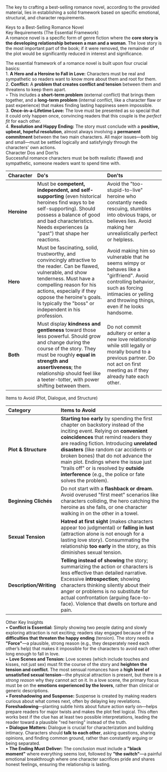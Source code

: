 The key to crafting a best-selling romance novel, according to the provided material, lies in establishing a solid framework based on specific emotional, structural, and character requirements.

Keys to a Best-Selling Romance Novel  
Key Requirements (The Essential Framework)  
A romance novel is a specific form of genre fiction where the **core story is the developing relationship between a man and a woman**. The love story is the most important part of the book; if it were removed, the remainder of the plot would be significantly reduced in interest and significance.

The essential framework of a romance novel is built upon four crucial basics:  
1\. **A Hero and a Heroine to Fall in Love:** Characters must be real and sympathetic so readers want to know more about them and root for them.  
2\. **Conflict:** A **problem that creates conflict and tension** between them and threatens to keep them apart.  
    ◦ This includes a **short-term problem** (external conflict) that brings them together, and a **long-term problem** (internal conflict, like a character flaw or past experience) that makes finding lasting happiness seem impossible.  
3\. **Once-in-a-Lifetime Love:** The love must be presented as so special that it could only happen once, convincing readers that this couple is the *perfect fit* for each other.  
4\. **Resolution and Happy Ending:** The story must conclude with a **positive, upbeat, hopeful resolution**, almost always involving a **permanent commitment** between the two main characters. All major issues—both big and small—must be settled logically and satisfyingly through the characters' own actions.  
Character Dos and Don’ts  
Successful romance characters must be both realistic (flawed) and sympathetic, someone readers want to spend time with.

| Character | Do's | Don'ts |
| :---- | :---- | :---- |
| **Heroine** | Must be **competent, independent, and self-supporting** (even historical heroines find ways to be self-supporting). Should possess a balance of good and bad characteristics. Needs experiences (a "past") that shape her reactions. | Avoid the "too-stupid-to-live" heroine who constantly needs rescuing, stumbles into obvious traps, or believes lies. Avoid making her unrealistically perfect or helpless. |
| **Hero** | Must be fascinating, solid, trustworthy, and convincingly attractive to the reader. Can be flawed, vulnerable, and show tenderness. Must have a compelling reason for his actions, especially if they oppose the heroine's goals. Is typically the "boss" or independent in his profession. | Avoid making him so vulnerable that he seems wimpy or behaves like a "girlfriend". Avoid controlling behavior, such as forcing intimacies or yelling and throwing things, even if he looks handsome. |
| **Both** | Must display **kindness and gentleness** toward those less powerful. Should grow and change during the course of the story. They must be roughly **equal in strength and assertiveness**; the relationship should feel like a teeter-totter, with power shifting between them. | Do not commit adultery or enter a new love relationship while still legally or morally bound to a previous partner. Do not act on first meeting as if they already hate each other. |

Items to Avoid (Plot, Dialogue, and Structure)

| Category | Items to Avoid |
| :---- | :---- |
| **Plot & Structure** | **Starting too early** by spending the first chapter on backstory instead of the inciting event. Relying on **convenient coincidences** that remind readers they are reading fiction. Introducing **unrelated disasters** (like random car accidents or broken bones) that do not advance the main plot. Endings where the issue just "trails off" or is resolved by **outside interference** (e.g., the police or fate solves the problem). |
| **Beginning Clichés** | Do not start with a **flashback or dream**. Avoid overused "first meet" scenarios like characters colliding, the hero catching the heroine as she falls, or one character walking in on the other in a towel. |
| **Sexual Tension** | **Hatred at first sight** (makes characters appear too judgmental) or **falling in lust** (attraction alone is not enough for a lasting love story). Consummating the relationship **too early** in the story, as this diminishes sexual tension. |
| **Description/Writing** | **Telling instead of showing** the story; summarizing the action or characters is less effective than detailed narrative. Excessive **introspection**; showing characters thinking silently about their anger or problems is no substitute for actual confrontation (arguing face-to-face). Violence that dwells on torture and pain. |

Other Key Insights  
• **Conflict is Essential:** Simply showing two people dating and slowly exploring attraction is not exciting; readers stay engaged because of the **difficulties that threaten the happy ending** (tension). The story needs a **"Force"**—a plausible, strong reason (e.g., they desperately need each other’s help) that makes it impossible for the characters to avoid each other long enough to fall in love.  
• **Love Scenes and Tension:** Love scenes (which include touches and kisses, not just sex) must fit the course of the story and **heighten the tension and conflict**. The most sensual romances have a **high level of unsatisfied sexual tension**—the physical attraction is present, but there is a *strong reason* why they cannot act on it. In a love scene, the primary focus must be on the **emotions experienced by the lovers**, rather than clinical or generic descriptions.  
• **Foreshadowing and Suspense:** Suspense is created by making readers curious about what comes next, often by delaying key revelations. **Foreshadowing**—planting subtle hints about future action early on—helps prepare readers for major twists and makes the plot feel logical. This often works best if the clue has at least two possible interpretations, leading the reader toward a plausible "red herring" instead of the truth.  
• **Dialogue Matters:** Dialogue is crucial for characterization and building intimacy. Characters should **talk to each other**, asking questions, sharing opinions, and finding common ground, rather than constantly arguing or being separated.  
• **The Ending Must Deliver:** The conclusion must include a **"black moment"** where everything seems lost, followed by **"the switch"**—a painful emotional breakthrough where one character sacrifices pride and shares honest feelings, ensuring the relationship is lasting.  
